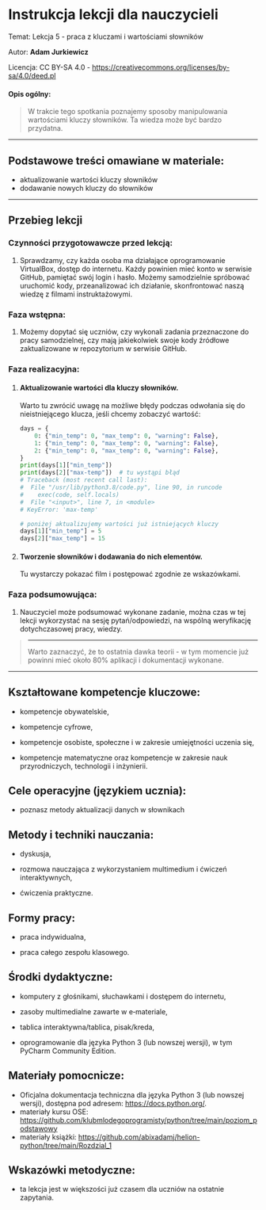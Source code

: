 # Instrukcja lekcji dla nauczycieli

Temat: Lekcja 5 - praca z kluczami i wartościami słowników

Autor: **Adam Jurkiewicz**

Licencja: CC BY-SA 4.0 - https://creativecommons.org/licenses/by-sa/4.0/deed.pl

#### Opis ogólny:
>W trakcie tego spotkania poznajemy sposoby manipulowania wartościami kluczy słowników. Ta wiedza może być bardzo przydatna.
---

## Podstawowe treści omawiane w materiale:

- aktualizowanie wartości kluczy słowników
- dodawanie nowych kluczy do słowników

---

## Przebieg lekcji

### Czynności przygotowawcze przed lekcją:

1. Sprawdzamy, czy każda osoba ma działające oprogramowanie VirtualBox, dostęp do internetu. Każdy powinien mieć konto w serwisie GitHub, pamiętać swój login i hasło. Możemy samodzielnie spróbować uruchomić kody, przeanalizować ich działanie, skonfrontować naszą wiedzę z filmami instruktażowymi.


### Faza wstępna:

1. Możemy dopytać się uczniów, czy wykonali zadania przeznaczone do pracy samodzielnej, czy mają jakiekolwiek swoje kody źródłowe zaktualizowane w repozytorium w serwisie GitHub.


### Faza realizacyjna:

1. #### Aktualizowanie wartości dla kluczy słowników. 

   Warto tu zwrócić uwagę na możliwe błędy podczas odwołania się do nieistniejącego klucza, jeśli chcemy zobaczyć wartość:

   ```python
   days = {
       0: {"min_temp": 0, "max_temp": 0, "warning": False},
       1: {"min_temp": 0, "max_temp": 0, "warning": False},
       2: {"min_temp": 0, "max_temp": 0, "warning": False},
   }
   print(days[1]["min_temp"])
   print(days[2]["max-temp"])  # tu wystąpi błąd
   # Traceback (most recent call last):
   #  File "/usr/lib/python3.8/code.py", line 90, in runcode
   #    exec(code, self.locals)
   #  File "<input>", line 7, in <module>
   # KeyError: 'max-temp'
   
   # poniżej aktualizujemy wartości już istniejących kluczy
   days[1]["min_temp"] = 5
   days[2]["max_temp"] = 15  
   ```
   
   
   


2. #### Tworzenie słowników i dodawania do nich elementów. 

   Tu wystarczy pokazać film i postępować zgodnie ze wskazówkami.

### Faza podsumowująca:

1. Nauczyciel może podsumować wykonane zadanie, można czas w tej lekcji wykorzystać na sesję pytań/odpowiedzi, na wspólną weryfikację dotychczasowej pracy, wiedzy.


> ----
>Warto zaznaczyć, że to ostatnia dawka teorii - w tym momencie już powinni mieć około 80% aplikacji i dokumentacji wykonane.

----

## Kształtowane kompetencje kluczowe:

- kompetencje obywatelskie,

- kompetencje cyfrowe,

- kompetencje osobiste, społeczne i w zakresie umiejętności uczenia się,

- kompetencje matematyczne oraz kompetencje w zakresie nauk przyrodniczych, technologii i inżynierii.

## Cele operacyjne (językiem ucznia):

- poznasz metody aktualizacji danych w słownikach


## Metody i techniki nauczania:

- dyskusja,

- rozmowa nauczająca z wykorzystaniem multimedium i ćwiczeń interaktywnych,

- ćwiczenia praktyczne.

## Formy pracy:

- praca indywidualna,

- praca całego zespołu klasowego.

## Środki dydaktyczne:

- komputery z głośnikami, słuchawkami i dostępem do internetu,

- zasoby multimedialne zawarte w e‑materiale,

- tablica interaktywna/tablica, pisak/kreda,

- oprogramowanie dla języka Python 3 (lub nowszej wersji), w tym PyCharm Community Edition.

## Materiały pomocnicze:

- Oficjalna dokumentacja techniczna dla języka Python 3 (lub nowszej wersji), dostępna pod
  adresem: https://docs.python.org/.
- materiały kursu OSE: https://github.com/klubmlodegoprogramisty/python/tree/main/poziom_podstawowy
- materiały książki: https://github.com/abixadamj/helion-python/tree/main/Rozdzial_1


## Wskazówki metodyczne:

- ta lekcja jest w większości już czasem dla uczniów na ostatnie zapytania.
